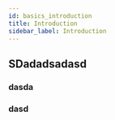 ```yaml
---
id: basics_introduction
title: Introduction
sidebar_label: Introduction
---
```


## SDadadsadasd

### dasda

### dasd